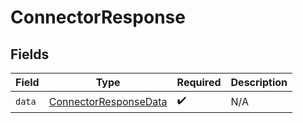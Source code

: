 # ConnectorResponse


## Fields

| Field                                                                 | Type                                                                  | Required                                                              | Description                                                           |
| --------------------------------------------------------------------- | --------------------------------------------------------------------- | --------------------------------------------------------------------- | --------------------------------------------------------------------- |
| `data`                                                                | [ConnectorResponseData](../../models/shared/connectorresponsedata.md) | :heavy_check_mark:                                                    | N/A                                                                   |